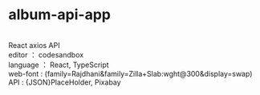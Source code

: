 # album-api-app
<br />
React axios API<br/>
editor ： codesandbox<br/>
language ： React, TypeScript<br/>
web-font : (family=Rajdhani&family=Zilla+Slab:wght@300&display=swap)<br/>
API : {JSON}PlaceHolder, Pixabay<br/>
